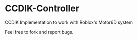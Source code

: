 # CCDIK-Controller

CCDIK Implementation to work with Roblox's Motor6D system

Feel free to fork and report bugs.
